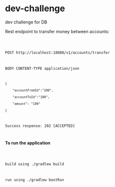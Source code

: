 # dev-challenge
dev challenge for DB

Rest endpoint to transfer money between accounts:

<code>
    
POST http://localhost:18080/v1/accounts/transfer

BODY CONTENT-TYPE application/json 
    
    {
        
        "accountFromId":"200", 
        
        "accountToId":"100", 
        
        "amount": "100"
    
    }
    
Success response: 202 [ACCEPTED]

</code>

**To run the application**

<code>
    
build using ./gradlew build 

run using ./gradlew bootRun

</code>
